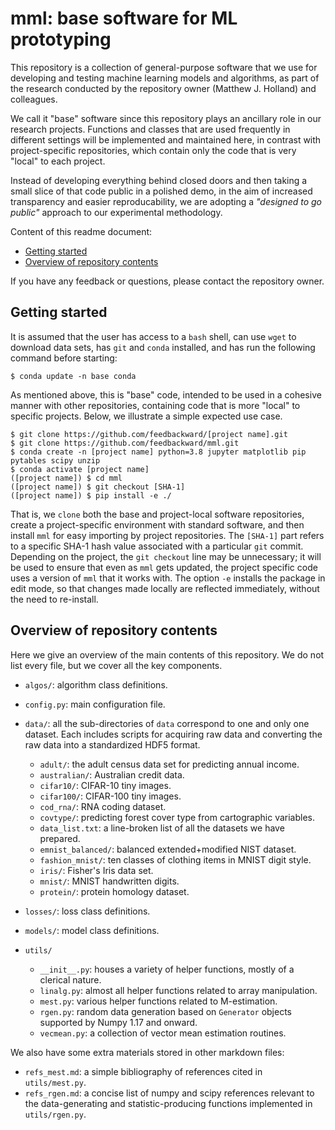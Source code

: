# mml: base software for ML prototyping

This repository is a collection of general-purpose software that we use for developing and testing machine learning models and algorithms, as part of the research conducted by the repository owner (Matthew J. Holland) and colleagues.

We call it "base" software since this repository plays an ancillary role in our research projects. Functions and classes that are used frequently in different settings will be implemented and maintained here, in contrast with project-specific repositories, which contain only the code that is very "local" to each project.

Instead of developing everything behind closed doors and then taking a small slice of that code public in a polished demo, in the aim of increased transparency and easier reproducability, we are adopting a *"designed to go public"* approach to our experimental methodology.

Content of this readme document:

- <a href="#start">Getting started</a>
- <a href="#content_overview">Overview of repository contents</a>

If you have any feedback or questions, please contact the repository owner.


<a id="start"></a>
## Getting started

It is assumed that the user has access to a `bash` shell, can use `wget` to download data sets, has `git` and `conda` installed, and has run the following command before starting:

```
$ conda update -n base conda
```

As mentioned above, this is "base" code, intended to be used in a cohesive manner with other repositories, containing code that is more "local" to specific projects. Below, we illustrate a simple expected use case.

```
$ git clone https://github.com/feedbackward/[project name].git
$ git clone https://github.com/feedbackward/mml.git
$ conda create -n [project name] python=3.8 jupyter matplotlib pip pytables scipy unzip
$ conda activate [project name]
([project name]) $ cd mml
([project name]) $ git checkout [SHA-1]
([project name]) $ pip install -e ./
```

That is, we `clone` both the base and project-local software repositories, create a project-specific environment with standard software, and then install `mml` for easy importing by project repositories. The `[SHA-1]` part refers to a specific SHA-1 hash value associated with a particular `git` commit. Depending on the project, the `git checkout` line may be unnecessary; it will be used to ensure that even as `mml` gets updated, the project specific code uses a version of `mml` that it works with. The option `-e` installs the package in edit mode, so that changes made locally are reflected immediately, without the need to re-install.


<a id="content_overview"></a>
## Overview of repository contents

Here we give an overview of the main contents of this repository. We do not list every file, but we cover all the key components.

- `algos/`: algorithm class definitions.

- `config.py`: main configuration file.

- `data/`: all the sub-directories of `data` correspond to one and only one dataset. Each includes scripts for acquiring raw data and converting the raw data into a standardized HDF5 format.

  - `adult/`: the adult census data set for predicting annual income.
  - `australian/`: Australian credit data.
  - `cifar10/`: CIFAR-10 tiny images.
  - `cifar100/`: CIFAR-100 tiny images.
  - `cod_rna/`: RNA coding dataset.
  - `covtype/`: predicting forest cover type from cartographic variables.
  - `data_list.txt`: a line-broken list of all the datasets we have prepared.
  - `emnist_balanced/`: balanced extended+modified NIST dataset.
  - `fashion_mnist/`: ten classes of clothing items in MNIST digit style.
  - `iris/`: Fisher's Iris data set.
  - `mnist/`: MNIST handwritten digits.
  - `protein/`: protein homology dataset.

- `losses/`: loss class definitions.

- `models/`: model class definitions.

- `utils/`

  - `__init__.py`: houses a variety of helper functions, mostly of a clerical nature.
  - `linalg.py`: almost all helper functions related to array manipulation.
  - `mest.py`: various helper functions related to M-estimation.
  - `rgen.py`: random data generation based on `Generator` objects supported by Numpy 1.17 and onward.
  - `vecmean.py`: a collection of vector mean estimation routines.


We also have some extra materials stored in other markdown files:

- `refs_mest.md`: a simple bibliography of references cited in `utils/mest.py`.
- `refs_rgen.md`: a concise list of numpy and scipy references relevant to the data-generating and statistic-producing functions implemented in `utils/rgen.py`.

